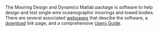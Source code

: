 The Mooring Design and Dynamics Matlab package is software to help design and test single wire oceanographic moorings and towed bodies. There are several associated <a href="https://rkdewey.github.io/Mooring-Design-and-Dynamics/">webpages</a> that descibe the software, a <a href="https://rkdewey.github.io/Mooring-Design-and-Dynamics/menu.html">download</a> link page, and a comprehensive <a href="https://rkdewey.github.io/Mooring-Design-and-Dynamics/mdd.html">Users Guide</a>.
